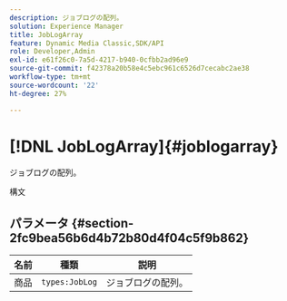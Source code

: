 ```yaml
---
description: ジョブログの配列。
solution: Experience Manager
title: JobLogArray
feature: Dynamic Media Classic,SDK/API
role: Developer,Admin
exl-id: e61f26c0-7a5d-4217-b940-0cfbb2ad96e9
source-git-commit: f42378a20b58e4c5ebc961c6526d7cecabc2ae38
workflow-type: tm+mt
source-wordcount: '22'
ht-degree: 27%

---
```


# [!DNL JobLogArray]{#joblogarray}

ジョブログの配列。

構文

## パラメータ {#section-2fc9bea56b6d4b72b80d4f04c5f9b862}

| 名前 | 種類 | 説明 |
|---|---|---|
| 商品 | `types:JobLog` | ジョブログの配列。 |

